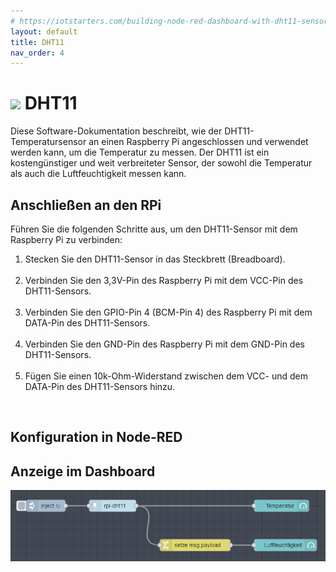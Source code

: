 ```yaml
---
# https://iotstarters.com/building-node-red-dashboard-with-dht11-sensor/
layout: default
title: DHT11
nav_order: 4
---
```


# ![](https://williewortel.eu/wp-content/uploads/dht11.jpg) DHT11
Diese Software-Dokumentation beschreibt, wie der DHT11-Temperatursensor an einen Raspberry Pi angeschlossen und verwendet werden kann, um die Temperatur zu messen. Der DHT11 ist ein kostengünstiger und weit verbreiteter Sensor, der sowohl die Temperatur als auch die Luftfeuchtigkeit messen kann.

## Anschließen an den RPi
Führen Sie die folgenden Schritte aus, um den DHT11-Sensor mit dem Raspberry Pi zu verbinden:
<br>
1. Stecken Sie den DHT11-Sensor in das Steckbrett (Breadboard).
<br><br>
2. Verbinden Sie den 3,3V-Pin des Raspberry Pi mit dem VCC-Pin des DHT11-Sensors.
<br><br>
3. Verbinden Sie den GPIO-Pin 4 (BCM-Pin 4) des Raspberry Pi mit dem DATA-Pin des DHT11-Sensors.
<br><br>
4. Verbinden Sie den GND-Pin des Raspberry Pi mit dem GND-Pin des DHT11-Sensors.
<br><br>
5. Fügen Sie einen 10k-Ohm-Widerstand zwischen dem VCC- und dem DATA-Pin des DHT11-Sensors hinzu.
<br>

## Konfiguration in Node-RED

## Anzeige im Dashboard

![](/img/dht11Flow.png)
